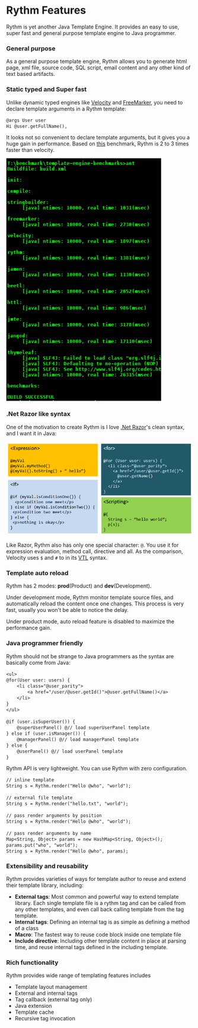 # Rythm Features
    
Rythm is yet another Java Template Engine. It provides an easy to use, super fast and general purpose template engine to Java programmer.

### General purpose

As a general purpose template engine, Rythm allows you to generate html page, xml file, source code, SQL script, email content and any other kind of text based artifacts.

### Static typed and Super fast

Unlike dynamic typed engines like [Velocity](http://velocity.apache.org/) and [FreeMarker](http://freemarker.sourceforge.net/), you need to declare template arguments in a Rythm template:

    @args User user
    Hi @user.getFullName(),

It looks not so convenient to declare template arguments, but it gives you a huge gain in performance. Based on [this](https://github.com/greenlaw110/template-engine-benchmarks) benchmark, Rythm is 2 to 3 times faster than velocity.

![benchmark-image](img/benchmark.png)

### .Net Razor like syntax

One of the motivation to create Rythm is I love [.Net Razor](http://weblogs.asp.net/scottgu/archive/2010/07/02/introducing-razor.aspx)'s clean syntax, and I want it in Java: 

![razor_like_syntax-image](img/razor_like_syntax.png)

Like Razor, Rythm also has only one special character: `@`. You use it for expression evaluation, method call, directive and all. As the comparison, Velocity uses `$` and `#` to in its [VTL](http://velocity.apache.org/engine/releases/velocity-1.7/vtl-reference-guide.html) syntax.

### Template auto reload

Rythm has 2 modes: **prod**(Product) and **dev**(Development). 

Under development mode, Rythm monitor template source files, and automatically reload the content once one changes. This process is very fast, usually you won't be able to notice the delay. 

Under product mode, auto reload feature is disabled to maximize the performance gain.

### Java programmer friendly

Rythm should not be strange to Java programmers as the syntax are basically come from Java:

    <ul>
    @for(User user: users) {
        <li class="@user_parity">
            <a href="/user/@user.getId()">@user.getFullName()</a>
        </li>
    }
    </ul>

    @if (user.isSuperUser()) {
        @superUserPanel() @// load superUserPanel template
    } else if (user.isManager()) {
        @managerPanel() @// load managerPanel template
    } else {
        @userPanel() @// load userPanel template
    }

Rythm API is very lightweight. You can use Rythm with zero configuration.

    // inline template
    String s = Rythm.render("Hello @who", "world");
    
    // external file template
    String s = Rythm.render("hello.txt", "world");
    
    // pass render arguments by position
    String s = Rythm.render("Hello @who", "world");
    
    // pass render arguments by name
    Map<String, Object> params = new HashMap<String, Object>();
    params.put("who", "world");
    String s = Rythm.render("Hello @who", params);

### Extensibility and reusability

Rythm provides varieties of ways for template author to reuse and extend their template library, including:

* **External tags**: Most common and powerful way to extend template library. Each single template file is a rythm tag and can be called from any other templates, and even call back calling template from the tag template.
* **Internal tags**: Defining an internal tag is as simple as defining a method of a class
* **Macro**: The fastest way to reuse code block inside one template file
* **Include directive**: Including other template content in place at parsing time, and reuse internal tags defined in the including template.
    
### Rich functionality

Rythm provides wide range of templating features includes

* Template layout management
* External and internal tags
* Tag callback (external tag only)
* Java extension
* Template cache
* Recursive tag invocation

